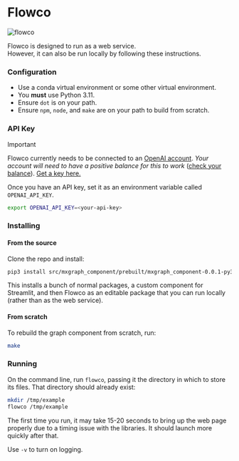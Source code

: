 

# Flowco
![flowco](https://github.com/user-attachments/assets/9591f546-ef52-4c16-999a-ca9e2a149586)

Flowco is designed to run as a web service.  
However, it can also be run locally by following these instructions.  

### Configuration

* Use a conda virtual environment or some other virtual environment.
* You **must** use Python 3.11.
* Ensure `dot` is on your path.
* Ensure `npm`, `node`, and `make` are on your path to build from scratch.

### API Key

> [!IMPORTANT]
>
> Flowco currently needs to be connected to an [OpenAI account](https://openai.com/api/). _Your account will need to have a positive balance for this to work_ ([check your balance](https://platform.openai.com/account/usage)). [Get a key here.](https://platform.openai.com/account/api-keys)
>
> Once you have an API key, set it as an environment variable called `OPENAI_API_KEY`.
>
> ```bash
> export OPENAI_API_KEY=<your-api-key>
> ```

### Installing

#### From the source

Clone the repo and install:

```bash
pip3 install src/mxgraph_component/prebuilt/mxgraph_component-0.0.1-py3-none-any.whl -e .
```

This installs a bunch of normal packages, a custom component for Streamlit, and then Flowco as an 
editable package that you can run locally (rather than as the web service).

#### From scratch

To rebuild the graph component from scratch, run:

```bash
make
```

### Running

On the command line, run `flowco`, passing it the directory in which to store its files.  That directory
should already exist:

```bash
mkdir /tmp/example
flowco /tmp/example
```

The first time you run, it may take 15-20 seconds to bring up the web page properly due to a timing issue
with the libraries.  It should launch more quickly after that.

Use `-v` to turn on logging.